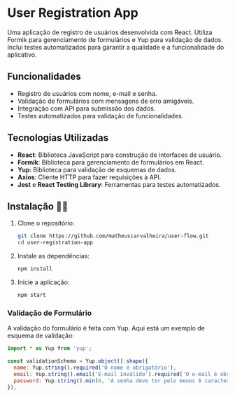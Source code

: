# User Registration App

Uma aplicação de registro de usuários desenvolvida com React. Utiliza Formik para gerenciamento de formulários e Yup para validação de dados. Inclui testes automatizados para garantir a qualidade e a funcionalidade do aplicativo.

## Funcionalidades

- Registro de usuários com nome, e-mail e senha.
- Validação de formulários com mensagens de erro amigáveis.
- Integração com API para submissão dos dados.
- Testes automatizados para validação de funcionalidades.

## Tecnologias Utilizadas

- **React**: Biblioteca JavaScript para construção de interfaces de usuário.
- **Formik**: Biblioteca para gerenciamento de formulários em React.
- **Yup**: Biblioteca para validação de esquemas de dados.
- **Axios**: Cliente HTTP para fazer requisições à API.
- **Jest** e **React Testing Library**: Ferramentas para testes automatizados.

## Instalação 🧑‍💻

1. Clone o repositório:

   ```bash
   git clone https://github.com/matheuscarvalheira/user-flow.git
   cd user-registration-app
   ```
2. Instale as dependências:

   ```bash
   npm install
   ```
3. Inicie a aplicação:

   ```bash
   npm start
   ```
### Validação de Formulário

A validação do formulário é feita com Yup. Aqui está um exemplo de esquema de validação:

```javascript
import * as Yup from 'yup';

const validationSchema = Yup.object().shape({
  name: Yup.string().required('O nome é obrigatório'),
  email: Yup.string().email('E-mail inválido').required('O e-mail é obrigatório'),
  password: Yup.string().min(6, 'A senha deve ter pelo menos 6 caracteres').required('A senha é obrigatória'),
});


